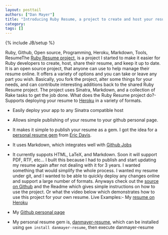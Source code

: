 ```yaml
---
layout: posttail
authors: ["Dan Mayer"]
title: "Introducing Ruby Resume, a project to create and host your resume"
category:
tags: []
---
```

{% include JB/setup %}

Ruby, Github, Open source, Programming, Heroku, Markdown, Tools, ResumeThe [Ruby Resume project](http://github.com/danmayer/Resume), is a project I started to make it easier for Ruby developers to create, host, share their resume, and keep it up to date. It is an open source project, that anyone can use to help manage their resume online. It offers a variety of options and you can take or leave any part you wish. Basically, you fork the project, alter some things for your needs, and can contribute interesting additions back to the shared Ruby Resume project.    The project uses Sinatra, Markdown, and a collection of Rake tasks to get the job done.     What does the Ruby Resume project do?- Supports deploying your resume to [Heroku](http://heroku.com) in a variety of formats.

- Easily deploy your app to any Sinatra compatible host

- Allows simple publishing of your resume to your github personal page.

- It makes it simple to publish your resume as a gem. I got the idea for a [personal resume gem](http://groups.google.com/group/rails-business/msg/68cf8a890c0d4fc8?pli=1) from [Eric Davis](http://twitter.com/edavis10).

- It uses Markdown, which integrates well with [Github Jobs](http://github.com/blog/553-looking-for-a-job-let-github-help)

- It currently suppots HTML, LaTeX, and Markdown. Soon it will support PDF, RTF, etc...
    I built this because I had to publish and start updating my resume again after not dealing with it for 3 years. I wanted something that would simplify the whole process. I wanted my resume under git, and I wanted to be able to quickly deploy any changes online and support a large number of formats.    Anyways check out the [source on Github](http://github.com/danmayer/Resume) and the Readme which gives simple instructions on how to use the project. Or what the video below which demonstrates how to use this project for your own resume.    Live Examples:- My [resume on Heroku](http://resume.mayerdan.com)

- My [Github personal page](http://danmayer.github.com)

- My personal resume gem is, [danmayer-resume](http://rubygems.org/gems/danmayer-resume), which can be installed using ``gem install danmayer-resume``, then execute danmayer-resume